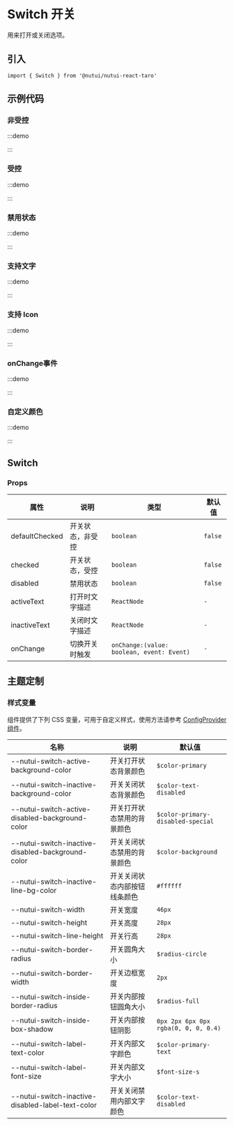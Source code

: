 # Switch 开关

用来打开或关闭选项。

## 引入

```tsx
import { Switch } from '@nutui/nutui-react-taro'
```

## 示例代码

### 非受控

:::demo

<CodeBlock src='taro/demo1.tsx'></CodeBlock>

:::

### 受控

:::demo

<CodeBlock src='taro/demo2.tsx'></CodeBlock>

:::

### 禁用状态

:::demo

<CodeBlock src='taro/demo3.tsx'></CodeBlock>

:::

### 支持文字

:::demo

<CodeBlock src='taro/demo4.tsx'></CodeBlock>

:::

### 支持 Icon

:::demo

<CodeBlock src='taro/demo5.tsx'></CodeBlock>

:::

### onChange事件

:::demo

<CodeBlock src='taro/demo6.tsx'></CodeBlock>

:::

### 自定义颜色

:::demo

<CodeBlock src='taro/demo7.tsx'></CodeBlock>

:::

## Switch

### Props

| 属性 | 说明 | 类型 | 默认值 |
| --- | --- | --- | --- |
| defaultChecked | 开关状态，非受控 | `boolean` | `false` |
| checked | 开关状态，受控 | `boolean` | `false` |
| disabled | 禁用状态 | `boolean` | `false` |
| activeText | 打开时文字描述 | `ReactNode` | `-` |
| inactiveText | 关闭时文字描述 | `ReactNode` | `-` |
| onChange | 切换开关时触发 | `onChange:(value: boolean, event: Event)` | `-` |

## 主题定制

### 样式变量

组件提供了下列 CSS 变量，可用于自定义样式，使用方法请参考 [ConfigProvider 组件](#/zh-CN/component/configprovider)。

| 名称 | 说明 | 默认值 |
| --- | --- | --- |
| \--nutui-switch-active-background-color | 开关打开状态背景颜色 | `$color-primary` |
| \--nutui-switch-inactive-background-color | 开关关闭状态背景颜色 | `$color-text-disabled` |
| \--nutui-switch-active-disabled-background-color | 开关打开状态禁用的背景颜色 | `$color-primary-disabled-special` |
| \--nutui-switch-inactive-disabled-background-color | 开关关闭状态禁用的背景颜色 | `$color-background` |
| \--nutui-switch-inactive-line-bg-color | 开关关闭状态内部按钮线条颜色 | `#ffffff` |
| \--nutui-switch-width | 开关宽度 | `46px` |
| \--nutui-switch-height | 开关高度 | `28px` |
| \--nutui-switch-line-height | 开关行高 | `28px` |
| \--nutui-switch-border-radius | 开关圆角大小 | `$radius-circle` |
| \--nutui-switch-border-width | 开关边框宽度 | `2px` |
| \--nutui-switch-inside-border-radius | 开关内部按钮圆角大小 | `$radius-full` |
| \--nutui-switch-inside-box-shadow | 开关内部按钮阴影 | `0px 2px 6px 0px rgba(0, 0, 0, 0.4)` |
| \--nutui-switch-label-text-color | 开关内部文字颜色 | `$color-primary-text` |
| \--nutui-switch-label-font-size | 开关内部文字大小 | `$font-size-s` |
| \--nutui-switch-inactive-disabled-label-text-color | 开关关闭禁用内部文字颜色 | `$color-text-disabled` |
